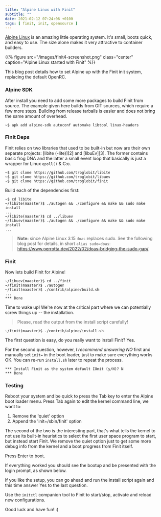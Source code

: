 ```yaml
---
title: "Alpine Linux with Finit"
subtitle: ""
date: 2021-02-12 07:24:06 +0100
tags: [ finit, init, opensource ]
---
```


[Alpine Linux](https://alpinelinux.org/) is an amazing little operating
system.  It's small, boots quick, and easy to use.  The size alone makes
it very attractive to container builders. 

{{% figure src="/images/finit4-screenshot.png" class="center" caption="Alpine Linux started with Finit" %}}

This blog post details how to set Alpine up with the Finit init system,
replacing the default OpenRC.

<!--more-->

### Alpine SDK

After install you need to add some more packages to build Finit from
source.  The example given here builds from GIT sources, which require a
few more steps.  Building from release tarballs is easier and does not
bring the same amount of overhead.

```shell
~$ apk add alpine-sdk autoconf automake libtool linux-headers
```

### Finit Deps

Finit relies on two libraries that used to be built-in but now are their
own separate projects: [libite (-lite)][2] and [libuEv][3].  The former
contains basic frog DNA and the latter a small event loop that basically
is just a wrapper for Linux `epoll()` & C:o.

```shell
~$ git clone https://github.com/troglobit/libite
~$ git clone https://github.com/troglobit/libuev
~$ git clone https://github.com/troglobit/finit
```

Build each of the dependencies first:

```shell
~$ cd libite
~/libite(maaster)$ ./autogen && ./configure && make && sudo make install
...
~/libite(maaster)$ cd ../libuev
~/libuev(maaster)$ ./autogen && ./configure && make && sudo make install
...
```

> **Note:** since Alpine Linux 3.15 `doas` replaces sudo.  See the
> following blog post for details, in short `alias sudo=doas`:
> <https://www.perrotta.dev/2022/02/doas-bridging-the-sudo-gap/>

### Finit

Now lets build Finit for Alpine!

```shell
~/libuev(maaster)$ cd ../finit
~/finit(maaster)$ ./autogen
~/finit(maaster)$ ./contrib/alpine/build.sh
...
*** Done
```
	
Time to wake up!  We're now at the critical part where we can potentially
screw things up -- the installation.

> Please, read the output from the install script carefully!

```shell
~/finit(maaster)$ ./contrib/alpine/install.sh
```

The first question is easy, do you really want to install Finit?  Yes.

For the second question, however, *I recommend answering NO* first and
manually set `init=` in the boot loader, just to make sure everything
works OK.  You can re-run `install.sh` later to repeat the process.

```
*** Install Finit as the system default IOnit (y/N)? N
*** Done
```

### Testing

Reboot your system and be quick to press the Tab key to enter the Alpine
boot loader menu.  Press Tab again to edit the kernel command line, we
want to:

  1. Remove the 'quiet' option
  2. Append the 'init=/sbin/finit' option
  
The second of the two is the interesting part, that's what tells the
kernel to not use its built-in heuristics to select the first user space
program to start, but instead start Finit.  We remove the quiet option
just to get some more debug info from the kernel and a boot progress
from Finit itself.

Press Enter to boot.

If everything worked you should see the bootup and be presented with the
login prompt, as shown below.


If you like the setup, you can go ahead and run the install script again
and this time answer Yes to the last question.

Use the `initctl` companion tool to Finit to start/stop, activate and 
reload new configurations.

Good luck and have fun! :)

